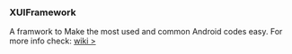 ### XUIFramework

A framwork to Make the most used and common Android codes easy.
For more info check: [wiki >](https://github.com/ehsanhvd/XUIFramework/wiki)
